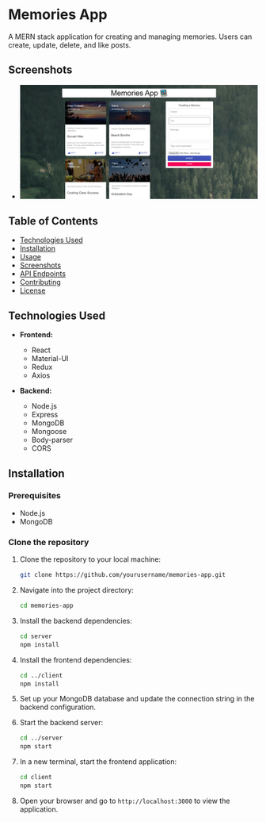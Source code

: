 # Memories App

A MERN stack application for creating and managing memories. Users can create, update, delete, and like posts.

## Screenshots
- ![Screenshot 1](image.png)

## Table of Contents

- [Technologies Used](#technologies-used)
- [Installation](#installation)
- [Usage](#usage)
- [Screenshots](#screenshots)
- [API Endpoints](#api-endpoints)
- [Contributing](#contributing)
- [License](#license)

## Technologies Used

- **Frontend:**
  - React
  - Material-UI
  - Redux
  - Axios

- **Backend:**
  - Node.js
  - Express
  - MongoDB
  - Mongoose
  - Body-parser
  - CORS

## Installation

### Prerequisites

- Node.js
- MongoDB

### Clone the repository

1. Clone the repository to your local machine:
   ```bash
   git clone https://github.com/yourusername/memories-app.git
   ```
   
2. Navigate into the project directory:
   ```bash
   cd memories-app
   ```

3. Install the backend dependencies:
   ```bash
   cd server
   npm install
   ```

4. Install the frontend dependencies:
   ```bash
   cd ../client
   npm install
   ```

5. Set up your MongoDB database and update the connection string in the backend configuration.

6. Start the backend server:
   ```bash
   cd ../server
   npm start
   ```

7. In a new terminal, start the frontend application:
   ```bash
   cd client
   npm start
   ```

8. Open your browser and go to `http://localhost:3000` to view the application.



